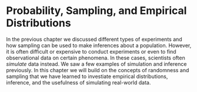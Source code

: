 # Probability, Sampling, and Empirical Distributions

In the previous chapter we discussed different types of experiments and how sampling can be used to make inferences about a population. However, it is often difficult or expensive to conduct experiments or even to find observational data on certain phenomena. In these cases, scientists often *simulate* data instead. We saw a few examples of simulation and inference previously. In this chapter we will build on the concepts of randomness and sampling that we have learned to investiate empirical distributions, inference, and the usefulness of simulating real-world data.
